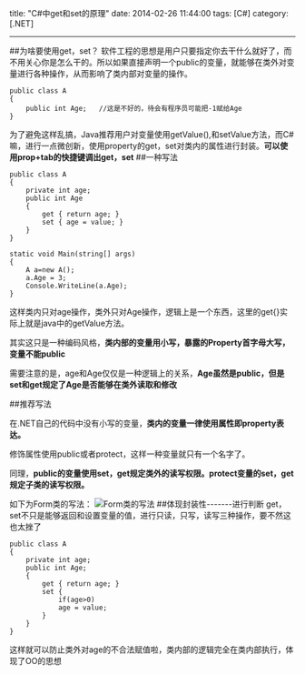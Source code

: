 title: "C#中get和set的原理"
date: 2014-02-26 11:44:00
tags: [C#]
category: [.NET]

---
##为啥要使用get，set？
软件工程的思想是用户只要指定你去干什么就好了，而不用关心你是怎么干的。所以如果直接声明一个public的变量，就能够在类外对变量进行各种操作，从而影响了类内部对变量的操作。
```
public class A
{
    public int Age;   //这是不好的，待会有程序员可能把-1赋给Age
}
```
为了避免这样乱搞，Java推荐用户对变量使用getValue(),和setValue方法，而C#嘛，进行一点微创新，使用property的get，set对类内的属性进行封装。**可以使用prop+tab的快捷键调出get，set**
##一种写法
```
public class A
{
    private int age;
    public int Age
    {
        get { return age; }
        set { age = value; }
    }
}
        
static void Main(string[] args)
{
    A a=new A();
    a.Age = 3;
    Console.WriteLine(a.Age);
}
```
这样类内只对age操作，类外只对Age操作，逻辑上是一个东西，这里的get{}实际上就是java中的getValue方法。

其实这只是一种编码风格，**类内部的变量用小写，暴露的Property首字母大写，变量不能public**

需要注意的是，age和Age仅仅是一种逻辑上的关系，**Age虽然是public，但是set和get规定了Age是否能够在类外读取和修改**

##推荐写法

在.NET自己的代码中没有小写的变量，**类内的变量一律使用属性即property表达。**

修饰属性使用public或者protect，这样一种变量就只有一个名字了。

同理，**public的变量使用set，get规定类外的读写权限。protect变量的set，get规定子类的读写权限。**

如下为Form类的写法：
![Form类的写法](http://ww4.sinaimg.cn/mw690/4c2edcb7jw1eqa9861zk5j20jr09iq45.jpg)
##体现封装性-------进行判断
get，set不只是能够返回和设置变量的值，进行只读，只写，读写三种操作，要不然这也太挫了
```
public class A
{ 
    private int age;
    public int Age;
    {
        get { return age; }
        set { 
            if(age>0)
            age = value; 
        }
    }
}
```
这样就可以防止类外对age的不合法赋值啦，类内部的逻辑完全在类内部执行，体现了OO的思想